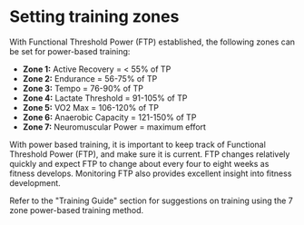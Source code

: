 # Setting training zones

With Functional Threshold Power (FTP) established, the following zones can be set for power-based training:

* **Zone 1:** Active Recovery = < 55% of TP
* **Zone 2:** Endurance = 56-75% of TP
* **Zone 3:** Tempo = 76-90% of TP
* **Zone 4:** Lactate Threshold = 91-105% of TP
* **Zone 5:** VO2 Max = 106-120% of TP
* **Zone 6:** Anaerobic Capacity = 121-150% of TP
* **Zone 7:** Neuromuscular Power = maximum effort

With power based training, it is important to keep track of Functional Threshold Power (FTP), and make sure it is current. FTP changes relatively quickly and expect FTP to change about every four to eight weeks as fitness develops. Monitoring FTP also provides excellent insight into fitness development.

Refer to the "Training Guide" section for suggestions on training using the 7 zone power-based training method.
